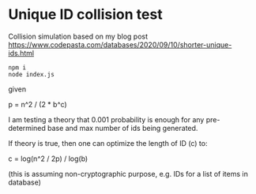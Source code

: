 # Unique ID collision test

Collision simulation based on my blog post https://www.codepasta.com/databases/2020/09/10/shorter-unique-ids.html

```
npm i
node index.js
```

given

p = n^2 / (2 * b^c)

I am testing a theory that 0.001 probability is enough for any pre-determined base and max number of ids being generated.

If theory is true, then one can optimize the length of ID (c) to:

c = log(n^2 / 2p) / log(b)

(this is assuming non-cryptographic purpose, e.g. IDs for a list of items in database)